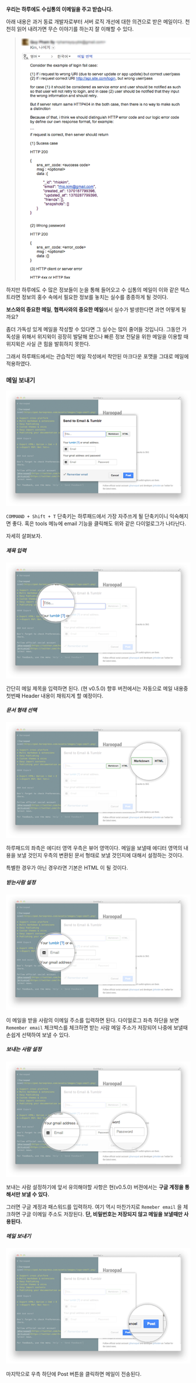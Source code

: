 **우리는 하루에도 수십통의 이메일을 주고 받습니다.**  

아래 내용은 과거 동료 개발자로부터 서버 로직 개선에 대한 의견으로 받은 메일이다.  천천히 읽어 내려가면 무슨 이야기를 하는지 잘 이해할 수 있다.

> ![](./images/recived-mail.png)

하지만 하루에도 수 많은 정보들이 눈을 통해 들어오고 수 십통의 메일이 이와 같은 텍스트라면 정보의 홍수 속에서 필요한 정보를 놓치는 실수를 종종하게 될 것이다.

**보스와의 중요한 메일**, **협력사와의 중요한 메일**에서 실수가 발생한다면 과연 어떻게 될까요?

좀더 가독성 있게 메일을 작성할 수 있다면 그 실수는 많이 줄어들 것입니다. 그동안 가독성을 위해서 위지윅이 굉장히 발달해 왔으나 빠른 정보 전달을 위한 메일을 이용할 때 위지윅은 사실 큰 힘을 발휘하지 못한다.

그래서 하루패드에서는 관습적인 메일 작성에서 착안된 마크다운 포맷을 그대로 메일에 적용하였다.


### 메일 보내기

![](./images/send-email-001.png)

`COMMAND + Shift + T` 단축키는 하루패드에서 가장 자주쓰게 될 단축키이니 익숙해지면 좋다. 혹은 tools 메뉴에 email 기능을 클릭해도 위와 같은 다이얼로그가 나타난다.

자세히 살펴보자.

##### 제목 입력

![](./images/send-email-002.png)

간단히 메일 제목을 입력하면 된다. (현 v0.5.0) 향후 버전에서는 자동으로 메일 내용중 첫번째 Header 내용이 채워지게 할 예정이다.

##### 문서 형태 선택

![](./images/send-email-003.png)

하루패드의 좌측은 에디터 영역 우측은 뷰어 영역이다.  메일을 보낼때 에디터 영역의 내용을 보낼 것인지 우측의 변환된 문서 형태로 보낼 것인지에 대해서 설정하는 것이다.

특별한 경우가 아닌 경우라면 기본은 HTML 이 될 것이다.

##### 받는사람 설정

![](./images/send-email-004.png)

이 메일을 받을 사람의 이메일 주소를 입력하면 된다.  다이얼로그 좌측 하단을 보면 `Remember email` 체크박스를 체크하면 받는 사람 메일 주소가 저장되어 나중에 보낼때 손쉽게 선택하여 보낼 수 있다.

##### 보내는 사람 설정

![](./images/send-email-005.png)

보내는 사람 설정하기에 앞서 유의해야할 사항은 현(v0.5.0) 버젼에서는 **구글 계정을 통해서만 보낼 수 있다.**

그러면 구글 계정과 패스워드를 입력하자. 여기 역시 마찬가지로 `Remeber email` 을 체크하면 구글 이메일 주소도 저장된다. **단, 비밀번호는 저장되지 않고 메일을 보낼때만 사용된다.** 

##### 메일 보내기
![](./images/send-email-006.png)

마지막으로 우측 하단에 Post 버튼을 클릭하면 메일이 전송된다.